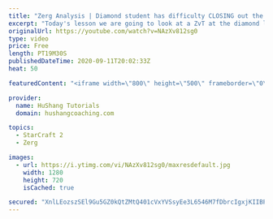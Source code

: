```yaml
---
title: "Zerg Analysis | Diamond student has difficulty CLOSING out the MATCH [Starcraft 2]"
excerpt: "Today's lesson we are going to look at a ZvT at the diamond level focusing on the Zerg Analysis. The zerg manages to get into a very strong position but has difficulty closing it out. Let's learn how we can approach this scenario better!  Zerg Analysis | Diamond student has difficulty CLOSING out the"
originalUrl: https://youtube.com/watch?v=NAzXv812sg0
type: video
price: Free
length: PT19M30S
publishedDateTime: 2020-09-11T20:02:33Z
heat: 50

featuredContent: "<iframe width=\"800\" height=\"500\" frameborder=\"0\" src=\"https://www.youtube.com/embed/NAzXv812sg0\" allow=\"accelerometer; autoplay; encrypted-media; gyroscope; picture-in-picture\" allowfullscreen></iframe>"

provider:
  name: HuShang Tutorials
  domain: hushangcoaching.com

topics:
  - StarCraft 2
  - Zerg

images:
  - url: https://i.ytimg.com/vi/NAzXv812sg0/maxresdefault.jpg
    width: 1280
    height: 720
    isCached: true

secured: "XnlLEozszSEl9Gu5GZ0kQtZMtQ401cVxYVSsyEe3L6546M7fDbrcIgxjKIIBPgGWV/R7Nc0u5v9bA+wjQAS/YRv9PUxDbyag1jBJqLybm6i/vYDhC92aOyYlKZB4wrNMCvN225/qhlkT/YGLwcnKKwFAdbOm5RZfPXq/xT7f4IvmI4uKdD88O2BselRpZCtVf2ad9w9i/a85qlWTlWSa3j+3BYuziJ588PP8RYhW7vvzr8qt4583VkWx4wfYiHJO5n4Fx2hvQxNrJdOBHOxEnDvl181cA031jLilFneuOu+XYcTR1V0oWjT8Cbaig35BEaCR/Rn7xPl0pbydEAGT1mgulZQ4Y1CV4lZZabAcj5A9eIVFNNLH8hSk/o0Hk2yslXpOb9hQhg3mr4nwBiuLFoXiRKJF0x0aLYr7qTiEtq0=;H2lUw4A+fhdFqQ0Btaw8cQ=="
---
```


